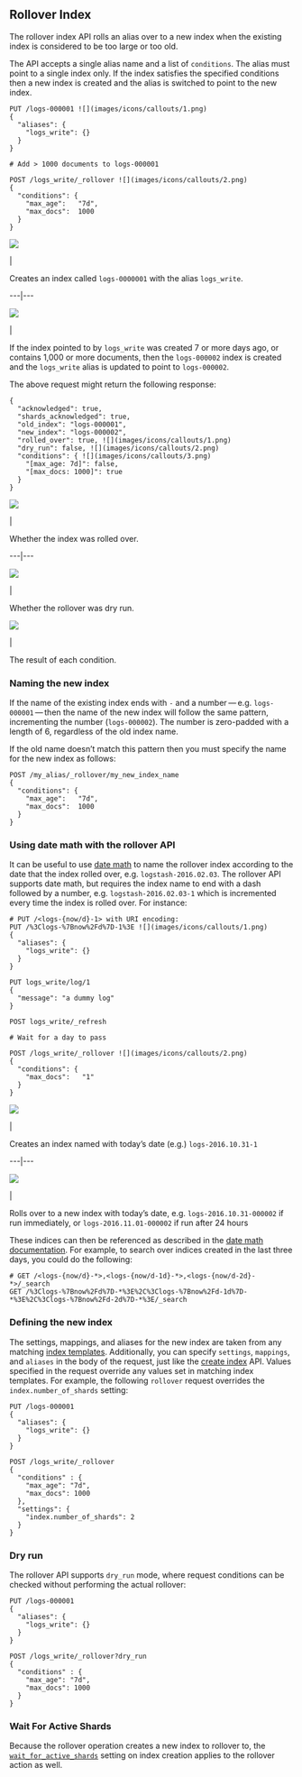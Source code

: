 ## Rollover Index

The rollover index API rolls an alias over to a new index when the existing index is considered to be too large or too old.

The API accepts a single alias name and a list of `conditions`. The alias must point to a single index only. If the index satisfies the specified conditions then a new index is created and the alias is switched to point to the new index.
    
    
    PUT /logs-000001 ![](images/icons/callouts/1.png)
    {
      "aliases": {
        "logs_write": {}
      }
    }
    
    # Add > 1000 documents to logs-000001
    
    POST /logs_write/_rollover ![](images/icons/callouts/2.png)
    {
      "conditions": {
        "max_age":   "7d",
        "max_docs":  1000
      }
    }

![](images/icons/callouts/1.png)

| 

Creates an index called `logs-0000001` with the alias `logs_write`.   
  
---|---  
  
![](images/icons/callouts/2.png)

| 

If the index pointed to by `logs_write` was created 7 or more days ago, or contains 1,000 or more documents, then the `logs-000002` index is created and the `logs_write` alias is updated to point to `logs-000002`.   
  
The above request might return the following response:
    
    
    {
      "acknowledged": true,
      "shards_acknowledged": true,
      "old_index": "logs-000001",
      "new_index": "logs-000002",
      "rolled_over": true, ![](images/icons/callouts/1.png)
      "dry_run": false, ![](images/icons/callouts/2.png)
      "conditions": { ![](images/icons/callouts/3.png)
        "[max_age: 7d]": false,
        "[max_docs: 1000]": true
      }
    }

![](images/icons/callouts/1.png)

| 

Whether the index was rolled over.   
  
---|---  
  
![](images/icons/callouts/2.png)

| 

Whether the rollover was dry run.   
  
![](images/icons/callouts/3.png)

| 

The result of each condition.   
  
### Naming the new index

If the name of the existing index ends with `-` and a number — e.g. `logs-000001` — then the name of the new index will follow the same pattern, incrementing the number (`logs-000002`). The number is zero-padded with a length of 6, regardless of the old index name.

If the old name doesn’t match this pattern then you must specify the name for the new index as follows:
    
    
    POST /my_alias/_rollover/my_new_index_name
    {
      "conditions": {
        "max_age":   "7d",
        "max_docs":  1000
      }
    }

### Using date math with the rollover API

It can be useful to use [date math](date-math-index-names.html "Date math support in index names") to name the rollover index according to the date that the index rolled over, e.g. `logstash-2016.02.03`. The rollover API supports date math, but requires the index name to end with a dash followed by a number, e.g. `logstash-2016.02.03-1` which is incremented every time the index is rolled over. For instance:
    
    
    # PUT /<logs-{now/d}-1> with URI encoding:
    PUT /%3Clogs-%7Bnow%2Fd%7D-1%3E ![](images/icons/callouts/1.png)
    {
      "aliases": {
        "logs_write": {}
      }
    }
    
    PUT logs_write/log/1
    {
      "message": "a dummy log"
    }
    
    POST logs_write/_refresh
    
    # Wait for a day to pass
    
    POST /logs_write/_rollover ![](images/icons/callouts/2.png)
    {
      "conditions": {
        "max_docs":   "1"
      }
    }

![](images/icons/callouts/1.png)

| 

Creates an index named with today’s date (e.g.) `logs-2016.10.31-1`  
  
---|---  
  
![](images/icons/callouts/2.png)

| 

Rolls over to a new index with today’s date, e.g. `logs-2016.10.31-000002` if run immediately, or `logs-2016.11.01-000002` if run after 24 hours   
  
These indices can then be referenced as described in the [date math documentation](date-math-index-names.html "Date math support in index names"). For example, to search over indices created in the last three days, you could do the following:
    
    
    # GET /<logs-{now/d}-*>,<logs-{now/d-1d}-*>,<logs-{now/d-2d}-*>/_search
    GET /%3Clogs-%7Bnow%2Fd%7D-*%3E%2C%3Clogs-%7Bnow%2Fd-1d%7D-*%3E%2C%3Clogs-%7Bnow%2Fd-2d%7D-*%3E/_search

### Defining the new index

The settings, mappings, and aliases for the new index are taken from any matching [index templates](indices-templates.html "Index Templates"). Additionally, you can specify `settings`, `mappings`, and `aliases` in the body of the request, just like the [create index](indices-create-index.html "Create Index") API. Values specified in the request override any values set in matching index templates. For example, the following `rollover` request overrides the `index.number_of_shards` setting:
    
    
    PUT /logs-000001
    {
      "aliases": {
        "logs_write": {}
      }
    }
    
    POST /logs_write/_rollover
    {
      "conditions" : {
        "max_age": "7d",
        "max_docs": 1000
      },
      "settings": {
        "index.number_of_shards": 2
      }
    }

### Dry run

The rollover API supports `dry_run` mode, where request conditions can be checked without performing the actual rollover:
    
    
    PUT /logs-000001
    {
      "aliases": {
        "logs_write": {}
      }
    }
    
    POST /logs_write/_rollover?dry_run
    {
      "conditions" : {
        "max_age": "7d",
        "max_docs": 1000
      }
    }

### Wait For Active Shards

Because the rollover operation creates a new index to rollover to, the [`wait_for_active_shards`](indices-create-index.html#create-index-wait-for-active-shards "Wait For Active Shardsedit") setting on index creation applies to the rollover action as well.
